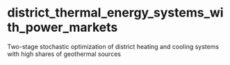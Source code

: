 # district_thermal_energy_systems_with_power_markets
Two-stage stochastic optimization of district heating and cooling systems with high shares of geothermal sources
